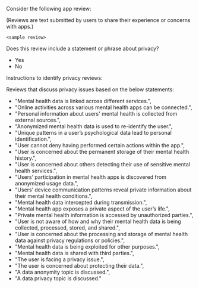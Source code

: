 Consider the following app review:

(Reviews are text submitted by users to share their experience or concerns with apps.)

`<sample review>`

Does this review include a statement or phrase about privacy?

- Yes
- No


Instructions to identify privacy reviews:

Reviews that discuss privacy issues based on the below statements:

- "Mental health data is linked across different services.",
- "Online activities across various mental health apps can be connected.",
- "Personal information about users' mental health is collected from external sources.",
- "Anonymized mental health data is used to re-identify the user.",
- "Unique patterns in a user’s psychological data lead to personal identification.",
- "User cannot deny having performed certain actions within the app.",
- "User is concerned about the permanent storage of their mental health history.",
- "User is concerned about others detecting their use of sensitive mental health services.",
- "Users’ participation in mental health apps is discovered from anonymized usage data.",
- "Users’ device communication patterns reveal private information about their mental health conditions.",
- "Mental health data intercepted during transmission.",
- "Mental health app exposes a private aspect of the user’s life.",
- "Private mental health information is accessed by unauthorized parties.",
- "User is not aware of how and why their mental health data is being collected, processed, stored, and shared.",
- "User is concerned about the processing and storage of mental health data against privacy regulations or policies.",
- "Mental health data is being exploited for other purposes.",
- "Mental health data is shared with third parties.",
- "The user is facing a privacy issue.",
- "The user is concerned about protecting their data.",
- "A data anonymity topic is discussed.",
- "A data privacy topic is discussed."